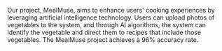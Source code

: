 Our project, MealMuse, aims to enhance users' cooking experiences by leveraging artificial intelligence technology. Users can upload photos of vegetables to the system, and through AI algorithms, the system can identify the vegetable and direct them to recipes that include those vegetables. The MealMuse project achieves a 96% accuracy rate.
